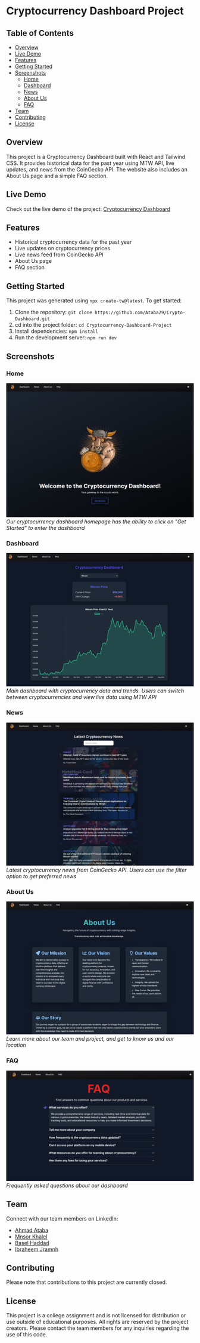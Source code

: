 # Cryptocurrency Dashboard Project

## Table of Contents

- [Overview](#overview)
- [Live Demo](#live-demo)
- [Features](#features)
- [Getting Started](#getting-started)
- [Screenshots](#screenshots)
  - [Home](#home)
  - [Dashboard](#dashboard)
  - [News](#news)
  - [About Us](#about-us)
  - [FAQ](#faq)
- [Team](#team)
- [Contributing](#contributing)
- [License](#license)

## Overview

This project is a Cryptocurrency Dashboard built with React and Tailwind CSS. It provides historical data for the past year using MTW API, live updates, and news from the CoinGecko API. The website also includes an About Us page and a simple FAQ section.

## Live Demo

Check out the live demo of the project: [Cryptocurrency Dashboard](https://crypto-dashboard-silk-ten.vercel.app/)

## Features

- Historical cryptocurrency data for the past year
- Live updates on cryptocurrency prices
- Live news feed from CoinGecko API
- About Us page
- FAQ section

## Getting Started

This project was generated using `npx create-tw@latest`. To get started:

1. Clone the repository: `git clone https://github.com/Ataba29/Crypto-Dashboard.git`
2. cd into the project folder: `cd Cryptocurrency-Dashboard-Project`
3. Install dependencies: `npm install`
4. Run the development server: `npm run dev`

## Screenshots

### Home

![Home Page](./images/Home.png)
_Our cryptocurrency dashboard homepage has the ability to click on "Get Started" to enter the dashboard_

### Dashboard

![Dashboard](./images/Dashboard.png)
_Main dashboard with cryptocurrency data and trends. Users can switch between cryptocurrencies and view live data using MTW API_

### News

![News Feed](./images/News.png)
_Latest cryptocurrency news from CoinGecko API. Users can use the filter option to get preferred news_

### About Us

![About Us Page](./images/AboutUs.png)
_Learn more about our team and project, and get to know us and our location_

### FAQ

![FAQ Section](./images/FAQ.png)
_Frequently asked questions about our dashboard_

## Team

Connect with our team members on LinkedIn:

- [Ahmad Ataba](https://www.linkedin.com/in/ahmadataba/)
- [Mnsor Khalel](https://www.linkedin.com/in/mnsor-khalel-128535273/)
- [Basel Haddad](https://www.linkedin.com/in/basel-haddad-b49924315/)
- [Ibraheem Jramnh](https://www.linkedin.com/in/ibraheem-jr-b9ba86278/)

## Contributing

Please note that contributions to this project are currently closed.

## License

This project is a college assignment and is not licensed for distribution or use outside of educational purposes. All rights are reserved by the project creators. Please contact the team members for any inquiries regarding the use of this code.
